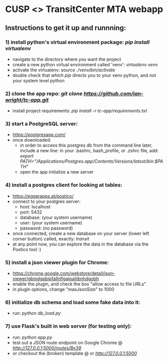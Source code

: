 # CUSP <> TransitCenter MTA webapp

## Instructions to get it up and runnning:

### 1) install python's virtual environment package: *pip install virtualenv*
  - navigate to the directory where you want the project
  - create a new python virtual environment called 'venv': *virtualenv venv*
  - activate the virtualenv: *source ./venv/bin/activate*
  - double check that *which pip* directs you to your venv python, and not your system level python

### 2) clone the app repo: *git clone https://github.com/ian-wright/tc-app.git*
  - install project requirements: *pip install -r tc-app/requirements.txt*

### 3) start a PostgreSQL server: 
  - https://postgresapp.com/
  - once downloaded:
    - in order to access this postgres db from the command line later, include a new line: in your .bashrc, bash_profile, or .zshrc file, add: *export PATH="/Applications/Postgres.app/Contents/Versions/latest/bin:$PATH"*
    - open the app initialize a new server

### 4) install a postgres client for looking at tables:
  - https://eggerapps.at/postico/
  - connect to your postgres server:
    - host: localhost
    - port: 5432
    - database: (your system username)
    - user: (your system username)
    - password: (no password)
  -  once connected, create a new database on your server (lower left corner button) called, exactly: *transit*
  -  at any point now, you can explore the data in the database via the Postico tool :)

### 5) install a json viewer plugin for Chrome:
  - https://chrome.google.com/webstore/detail/json-viewer/gbmdgpbipfallnflgajpaliibnhdgobh
  - enable the plugin, and check the box "allow access to file URLs"
  - in plugin options, change "maxJsonSize" to 1000
   
### 6) initialize db schema and load some fake data into it:
  - run: *python db_load.py*

### 7) use Flask's built in web server (for testing only):
  - run: *python app.py*
  - test out a JSON route endpoint on Google Chrome @ *http://127.0.0.1:5000/routes/Bx39*
  - or checkout the (broken) template @ or *http://127.0.0.1:5000*
